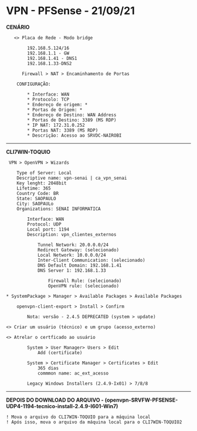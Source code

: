 # VPN - PFSense - 21/09/21

 **CENÁRIO**
 
       <> Placa de Rede - Modo bridge

            192.168.5.124/16
            192.168.1.1 - GW
            192.168.1.41 - DNS1
            192.168.1.33-DNS2

          Firewall > NAT > Encaminhamento de Portas

        CONFIGURAÇÃO:

            * Interface: WAN
            * Protocolo: TCP
            * Endereço de origem: *
            * Portas de Origem: *
            * Endereço de Destino: WAN Address
            * Portas de Destino: 3389 (MS RDP)
            * IP NAT: 172.31.0.252
            * Portas NAT: 3389 (MS RDP)
            * Descrição: Acesso ao SRVDC-NAIROBI

------------------------------------------

**CLI7WIN-TOQUIO**

     VPN > OpenVPN > Wizards

        Type of Server: Local
        Descriptive name: vpn-senai | ca_vpn_senai
        Key lenght: 2048bit
        Lifetime: 365
        Country Code: BR
        State: SAOPAULO
        City: SAOPAULo
        Organizations: SENAI INFORMATICA

            Interface: WAN
            Protocol: UDP
            Local port: 1194
            Description: vpn_clientes_externos

                Tunnel Network: 20.0.0.0/24
                Redirect Gateway: (selecionado)
                Local Network: 10.0.0.0/24
                Inter-Client Communication: (selecionado)
                DNS Default Domain: 192.168.1.41
                DNS Server 1: 192.168.1.33

                    Firewall Rule: (selecionado)
                    OpenVPN rule: (selecionado)

    * SystemPackage > Manager > Available Packages > Available Packages

        openvpn-client-export > Install > Confirm

            Nota: versão - 2.4.5 DEPRECATED (system > update)

    <> Criar um usuário (técnico) e um grupo (acesso_externo)
    
    <> Atrelar o certficado ao usuário

            System > User Manager> Users > Edit
                Add (certificate)

            System > Certificate Manager > Certificates > Edit
                365 dias
                commmon name: ac_ext_acesso

            Legacy Windows Installers (2.4.9-Ix01) > 7/8/8

------------------------------------------

**DEPOIS DO DOWNLOAD DO ARQUIVO - (openvpn-SRVFW-PFSENSE-UDP4-1194-tecnico-install-2.4.9-I601-Win7)**

    ! Mova o arquivo do CLI7WIN-TOQUIO para a máquina local
    ! Após isso, mova o arquivo da máquina local para o CLI7WIN-TOQUIO2

